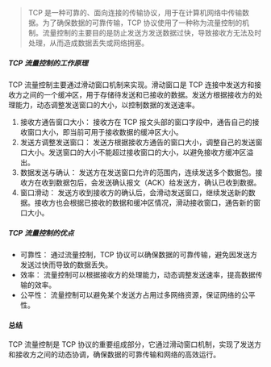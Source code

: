 > TCP 是一种可靠的、面向连接的传输协议，用于在计算机网络中传输数据。为了确保数据的可靠传输，TCP 协议使用了一种称为流量控制的机制。流量控制的主要目的是防止发送方发送数据过快，导致接收方无法及时处理，从而造成数据丢失或网络拥塞。

##### TCP 流量控制的工作原理

TCP 流量控制主要通过滑动窗口机制来实现。滑动窗口是 TCP 连接中发送方和接收方之间的一个缓冲区，用于存储待发送和已接收的数据。发送方根据接收方的处理能力，动态调整发送窗口的大小，以控制数据的发送速率。

1. 接收方通告窗口大小： 接收方在 TCP 报文头部的窗口字段中，通告自己的接收窗口大小，即当前可用于接收数据的缓冲区大小。
2. 发送方调整发送窗口： 发送方根据接收方通告的窗口大小，调整自己的发送窗口大小。发送窗口的大小不能超过接收窗口的大小，以避免接收方缓冲区溢出。
3. 数据发送与确认： 发送方在发送窗口允许的范围内，连续发送多个数据包。接收方在收到数据包后，会发送确认报文（ACK）给发送方，确认已收到数据。
4. 窗口滑动： 发送方收到接收方的确认后，会滑动发送窗口，继续发送新的数据。接收方也会根据已接收的数据和缓冲区情况，滑动接收窗口，通告新的窗口大小。

##### TCP 流量控制的优点

- 可靠性： 通过流量控制，TCP 协议可以确保数据的可靠传输，避免因发送方发送过快而导致的数据丢失。
- 效率： 流量控制可以根据接收方的处理能力，动态调整发送速率，提高数据传输的效率。
- 公平性： 流量控制可以避免某个发送方占用过多网络资源，保证网络的公平性。

#### 总结

TCP 流量控制是 TCP 协议的重要组成部分，它通过滑动窗口机制，实现了发送方和接收方之间的动态协调，确保数据的可靠传输和网络的高效运行。
